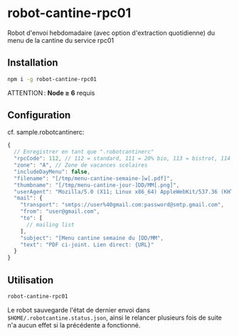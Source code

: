 # robot-cantine-rpc01

Robot d'envoi hebdomadaire (avec option d'extraction quotidienne) du menu de la cantine du service rpc01

## Installation

```sh
npm i -g robot-cantine-rpc01
```

ATTENTION : **Node ≥ 6** requis

## Configuration

cf. sample.robotcantinerc:

```js
{
  // Enregistrer en tant que ".robotcantinerc"
  "rpcCode": 112, // 112 = standard, 111 = 20% bio, 113 = bistrot, 114 = collège, cf. https://www.rpc01.com/menu11.html
  "zone": "A", // Zone de vacances scolaires
  "includeDayMenu": false,
  "filename": "[/tmp/menu-cantine-semaine-]w[.pdf]",
  "thumbname": "[/tmp/menu-cantine-jour-]DD/MM[.png]",
  "userAgent": "Mozilla/5.0 (X11; Linux x86_64) AppleWebKit/537.36 (KHTML, like Gecko) Chrome/54.0.2840.16 Safari/537.36",
  "mail": {
    "transport": "smtps://user%40gmail.com:password@smtp.gmail.com",
    "from": "user@gmail.com",
    "to": [
      // mailing list
    ],
    "subject": "[Menu cantine semaine du ]DD/MM",
    "text": "PDF ci-joint. Lien direct: {URL}"
  }
}
```

## Utilisation

```sh
robot-cantine-rpc01
```

Le robot sauvegarde l'état de dernier envoi dans `$HOME/.robotcantine.status.json`, ainsi le relancer plusieurs fois de suite n'a aucun effet si la précédente a fonctionné.
